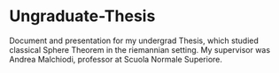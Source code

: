 # Ungraduate-Thesis
Document and presentation for my undergrad Thesis, which studied classical Sphere Theorem in the riemannian setting.
My supervisor was Andrea Malchiodi, professor at Scuola Normale Superiore.
